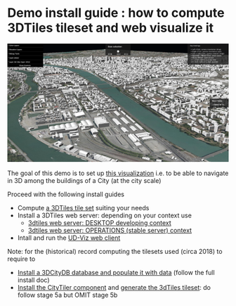 # Demo install guide : how to compute 3DTiles tileset and web visualize it

![3dTiles Lyon Demo](Images/Demo3dTilesLyon.png)

The goal of this demo is to set up [this visualization](http://rict.liris.cnrs.fr/iTownsPlanar3DTiles/itowns/examples/planar_3dtiles.html) i.e. to be able to navigate in 3D among the buildings of a City (at the city scale)

Proceed with the following install guides
 - Compute 
   [a 3DTiles tile set](https://github.com/VCityTeam/UD-Reproducibility/blob/master/Computations/3DTiles/LyonTemporal/PythonCallingDocker/Readme.md#running-the-static-tiler-workflow) suiting your needs
 - Install a 3DTiles web server: depending on your context use
   * [3dtiles web server: DESKTOP developing context](Readme.md#backend-3dtiles-web-server-desktop-developing-context)
   * [3dtiles web server: OPERATIONS (stable server) context](Readme.md#backend-3dtiles-web-server-operations-stable-server-context)
 -  Intall and run the [UD-Viz web client](Readme.md#frontend-udv-web-client-install-notes)
 
 Note: for the (historical) record computing the tilesets used (circa 2018) to require to
  - [Install a 3DCityDB database and populate it with data](Install3DCityDB.md) (follow the full install doc)
  - [Install the CityTiler component](https://github.com/MEPP-team/py3dtiles/blob/Tiler/Tilers/CityTiler/Install.md) and [generate the 3dTiles tileset](https://github.com/MEPP-team/py3dtiles/blob/Tiler/Tilers/CityTiler/Install.md#5a-running-the-citytiler): do follow stage 5a but OMIT stage 5b
